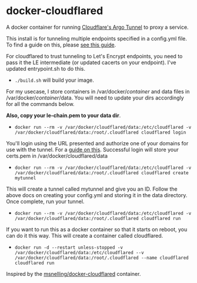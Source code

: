 # docker-cloudflared
<p>

A docker container for running [Cloudflare's Argo Tunnel](https://developers.cloudflare.com/argo-tunnel/quickstart/) to proxy a service.

This install is for tunneling multiple endpoints specified in a config.yml
file. To find a guide on this, please [see this
guide](https://omar2cloud.github.io/cloudflare/cloudflared/cloudflare/). 
 
For cloudflared to trust tunneling to Let's Encrypt endpoints, you need to pass
it the LE intermediate (or updated cacerts on your endpoint). I've updated
entrypoint.sh to do this.

* `./build.sh` will build your image.
 
For my usecase, I store containers in /var/docker/<i>container</i> and data files in
/var/docker/<i>container</i>/data.  You will need to update your dirs
accordingly for all the commands below.

<b>Also, copy your le-chain.pem to your data dir</b>. 

* `docker run --rm -v /var/docker/cloudflared/data:/etc/cloudflared -v /var/docker/cloudflared/data:/root/.cloudflared cloudflared login`

You'll login using the URL presented and authorize one of your domains for use
with the tunnel. For a [guide on this](https://omar2cloud.github.io/cloudflare/cloudflared/cloudflare/).
Successful login will store your certs.pem in /var/docker/cloudflared/data

* `docker run --rm -v /var/docker/cloudflared/data:/etc/cloudflared -v /var/docker/cloudflared/data:/root/.cloudflared cloudflared create mytunnel`

This will create a tunnel called mytunnel and give you an ID.  Follow the above
docs on creating your config.yml and storing it in the data directory. Once
complete, run your tunnel.

* `docker run --rm -v /var/docker/cloudflared/data:/etc/cloudflared -v /var/docker/cloudflared/data:/root/.cloudflared cloudflared run`

Іf you want to run this as a docker container so that it starts on reboot, you
can do it this way. This will create a container called cloudflared. 

* `docker run -d --restart unless-stopped -v /var/docker/cloudflared/data:/etc/cloudflared --v /var/docker/cloudflared/data:/root/.cloudflared --name cloudflared cloudflared run`

Inspired by the [msnelling/docker-cloudflared](https://github.com/msnelling/docker-cloudflared) container.

